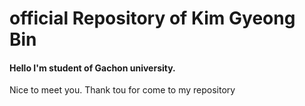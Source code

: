 # official Repository of Kim Gyeong Bin
#### Hello I'm student of Gachon university.

Nice to meet you. Thank tou for come to my repository
